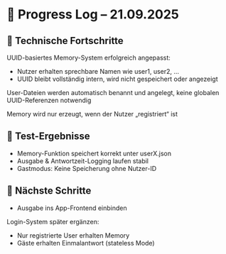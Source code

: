 # 📓 Progress Log – 21.09.2025
## 🔧 Technische Fortschritte
UUID-basiertes Memory-System erfolgreich angepasst:
   - Nutzer erhalten sprechbare Namen wie user1, user2, …
   - UUID bleibt vollständig intern, wird nicht gespeichert oder angezeigt

User-Dateien werden automatisch benannt und angelegt, keine globalen UUID-Referenzen notwendig

Memory wird nur erzeugt, wenn der Nutzer „registriert“ ist


## 🧪 Test-Ergebnisse
- Memory-Funktion speichert korrekt unter userX.json
- Ausgabe & Antwortzeit-Logging laufen stabil
- Gastmodus: Keine Speicherung ohne Nutzer-ID

## 🌿 Nächste Schritte
- Ausgabe ins App-Frontend einbinden


Login-System später ergänzen:

   - Nur registrierte User erhalten Memory
   - Gäste erhalten Einmalantwort (stateless Mode)